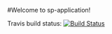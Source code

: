 #Welcome to sp-application!

Travis build status: [![Build Status](https://travis-ci.org/gmacciocca/sp-application.svg?branch=master)](https://travis-ci.org/gmacciocca/sp-application)
